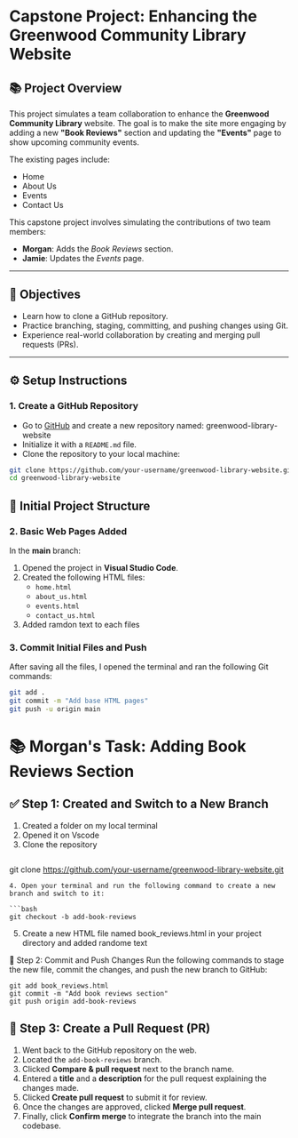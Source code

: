 # Capstone Project: Enhancing the Greenwood Community Library Website

## 📚 Project Overview

This project simulates a team collaboration to enhance the **Greenwood Community Library** website. The goal is to make the site more engaging by adding a new **"Book Reviews"** section and updating the **"Events"** page to show upcoming community events.

The existing pages include:
- Home
- About Us
- Events
- Contact Us

This capstone project involves simulating the contributions of two team members:
- **Morgan**: Adds the *Book Reviews* section.
- **Jamie**: Updates the *Events* page.

---

## 🎯 Objectives

- Learn how to clone a GitHub repository.
- Practice branching, staging, committing, and pushing changes using Git.
- Experience real-world collaboration by creating and merging pull requests (PRs).

---

## ⚙️ Setup Instructions

### 1. Create a GitHub Repository
- Go to [GitHub](https://github.com) and create a new repository named: greenwood-library-website
- Initialize it with a `README.md` file.
- Clone the repository to your local machine:
```bash
git clone https://github.com/your-username/greenwood-library-website.git
cd greenwood-library-website
```
## 🧱 Initial Project Structure

### 2. Basic Web Pages Added

In the **main** branch:

1. Opened the project in **Visual Studio Code**.
2. Created the following HTML files:
   - `home.html`
   - `about_us.html`
   - `events.html`
   - `contact_us.html`
3. Added ramdon text to each files

### 3. Commit Initial Files and Push

After saving all the files, I opened the terminal and ran the following Git commands:

```bash
git add .
git commit -m "Add base HTML pages"
git push -u origin main
```

# 📚 Morgan's Task: Adding Book Reviews Section

## ✅ Step 1: Created and Switch to a New Branch
1. Created a folder on my local terminal
2. Opened it on Vscode
3. Clone the repository
   ```bash
git clone https://github.com/your-username/greenwood-library-website.git
```
4. Open your terminal and run the following command to create a new branch and switch to it:

```bash
git checkout -b add-book-reviews
```
5. Create a new HTML file named book_reviews.html in your project directory and added randome text

💾 Step 2: Commit and Push Changes
Run the following commands to stage the new file, commit the changes, and push the new branch to GitHub:

```
git add book_reviews.html
git commit -m "Add book reviews section"
git push origin add-book-reviews
```

## 🔁 Step 3: Create a Pull Request (PR)

1. Went back to the GitHub repository on the web.
2. Located the `add-book-reviews` branch.
3. Clicked **Compare & pull request** next to the branch name.
4. Entered a **title** and a **description** for the pull request explaining the changes made.
5. Clicked **Create pull request** to submit it for review.
6. Once the changes are approved, clicked **Merge pull request**.
7. Finally, click **Confirm merge** to integrate the branch into the main codebase.


